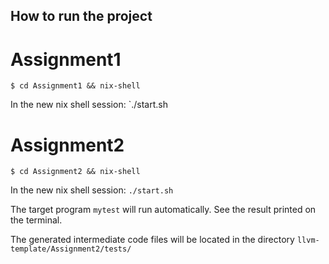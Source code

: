## How to run the project
# Assignment1
`$ cd Assignment1 && nix-shell`

In the new nix shell session:
`./start.sh

# Assignment2
`$ cd Assignment2 && nix-shell`

In the new nix shell session:
`./start.sh`

The target program `mytest` will run automatically. See the result printed on the terminal.

The generated intermediate code files will be located in the directory `llvm-template/Assignment2/tests/`


